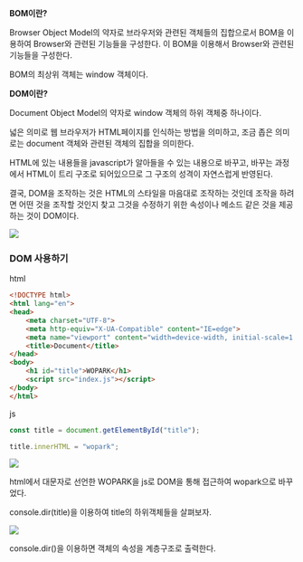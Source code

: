 **BOM이란?**

Browser Object Model의 약자로 브라우저와 관련된 객체들의 집합으로서 BOM을 이용하여 Browser와 관련된 기능들을 구성한다. 이 BOM을 이용해서 Browser와 관련된 기능들을 구성한다.

BOM의 최상위 객체는 window 객체이다.

**DOM이란?**

Document Object Model의 약자로 window 객체의 하위 객체중 하나이다.

넓은 의미로 웹 브라우저가 HTML페이지를 인식하는 방법을 의미하고, 조금 좁은 의미로는 document 객체와 관련된 객체의 집합을 의미한다.

HTML에 있는 내용들을 javascript가 알아들을 수 있는 내용으로 바꾸고, 바꾸는 과정에서 HTML이 트리 구조로 되어있으므로 그 구조의 성격이 자연스럽게 반영된다.

결국, DOM을 조작하는 것은 HTML의 스타일을 마음대로 조작하는 것인데 조작을 하려면 어떤 것을 조작할 것인지 찾고 그것을 수정하기 위한 속성이나 메소드 같은 것을 제공하는 것이 DOM이다.

![](https://img1.daumcdn.net/thumb/R1280x0/?scode=mtistory2&fname=https%3A%2F%2Fblog.kakaocdn.net%2Fdn%2FcgMkze%2Fbtq52iCtspa%2FvOhYw93PU7ooKWeYiTbXP1%2Fimg.jpg)

### DOM 사용하기

html

```html
<!DOCTYPE html>
<html lang="en">
<head>
    <meta charset="UTF-8">
    <meta http-equiv="X-UA-Compatible" content="IE=edge">
    <meta name="viewport" content="width=device-width, initial-scale=1.0">
    <title>Document</title>
</head>
<body>
    <h1 id="title">WOPARK</h1>
    <script src="index.js"></script>
</body>
</html>
```

js

```js
const title = document.getElementById("title");

title.innerHTML = "wopark";
```

![](https://img1.daumcdn.net/thumb/R1280x0/?scode=mtistory2&fname=https%3A%2F%2Fblog.kakaocdn.net%2Fdn%2Fbf6f9r%2Fbtre4G8OxhF%2FI3uazRVziaUXXk3h7Rodr1%2Fimg.png)

html에서 대문자로 선언한 WOPARK을 js로 DOM을 통해 접근하여 wopark으로 바꾸었다.

console.dir(title)을 이용하여 title의 하위객체들을 살펴보자.

![](https://img1.daumcdn.net/thumb/R1280x0/?scode=mtistory2&fname=https%3A%2F%2Fblog.kakaocdn.net%2Fdn%2FcsXXwL%2Fbtre34bbT9h%2F43uNnKHAyKkKkhQSSvkxu1%2Fimg.png)

console.dir()을 이용하면 객체의 속성을 계층구조로 출력한다.